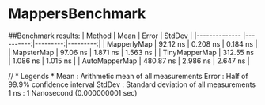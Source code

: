 # MappersBenchmark

##Benchmark results:
|        Method |      Mean |    Error |   StdDev |
|-------------- |----------:|---------:|---------:|
|   MapperlyMap |  92.12 ns | 0.208 ns | 0.184 ns |
|    MapsterMap |  97.06 ns | 1.871 ns | 1.563 ns |
| TinyMapperMap | 312.55 ns | 1.086 ns | 1.015 ns |
| AutoMapperMap | 480.87 ns | 2.986 ns | 2.647 ns |


// * Legends *
  Mean   : Arithmetic mean of all measurements
  Error  : Half of 99.9% confidence interval
  StdDev : Standard deviation of all measurements
  1 ns   : 1 Nanosecond (0.000000001 sec)
